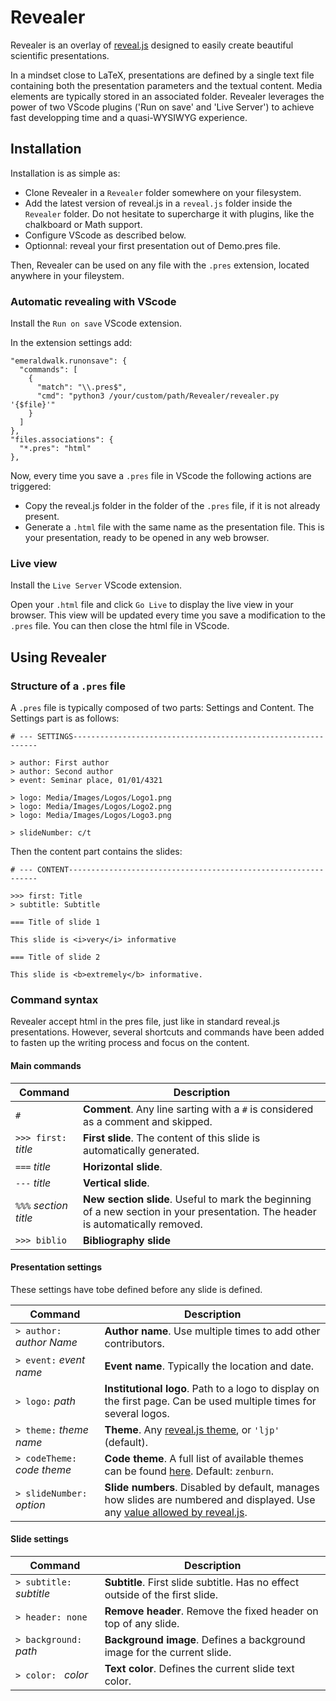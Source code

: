 # Revealer

Revealer is an overlay of [reveal.js](https://revealjs.com/) designed to easily create beautiful scientific presentations.

In a mindset close to LaTeX, presentations are defined by a single text file containing both the presentation parameters and the textual content. Media elements are typically stored in an associated folder. Revealer leverages the power of two VScode plugins ('Run on save' and 'Live Server') to achieve fast developping time and a quasi-WYSIWYG experience.

## Installation

Installation is as simple as:
* Clone Revealer in a `Revealer` folder somewhere on your filesystem.
* Add the latest version of reveal.js in a `reveal.js` folder inside the `Revealer` folder. Do not hesitate to supercharge it with plugins, like the chalkboard or Math support.
* Configure VScode as described below.
* Optionnal: reveal your first presentation out of Demo.pres file.

Then, Revealer can be used on any file with the `.pres` extension, located anywhere in your fileystem.

### Automatic revealing with VScode

Install the `Run on save` VScode extension.

In the extension settings add: 
```
"emeraldwalk.runonsave": {
  "commands": [
    {
      "match": "\\.pres$",
      "cmd": "python3 /your/custom/path/Revealer/revealer.py '{$file}'"
    }
  ]
},
"files.associations": {
  "*.pres": "html"
},
```

Now, every time you save a `.pres` file in VScode the following actions are triggered:

* Copy the reveal.js folder in the folder of the `.pres` file, if it is not already present.
* Generate a `.html` file with the same name as the presentation file. This is your presentation, ready to be opened in any web browser.

### Live view

Install the `Live Server` VScode extension.

Open your `.html` file and click `Go Live` to display the live view in your browser. This view will be updated every time you save a modification to the `.pres` file. You can then close the html file in VScode.

## Using Revealer

### Structure of a  `.pres` file

A `.pres` file is typically composed of two parts: Settings and Content. The Settings part is as follows:

```
# --- SETTINGS--------------------------------------------------------------

> author: First author
> author: Second author
> event: Seminar place, 01/01/4321

> logo: Media/Images/Logos/Logo1.png
> logo: Media/Images/Logos/Logo2.png
> logo: Media/Images/Logos/Logo3.png

> slideNumber: c/t
```

Then the content part contains the slides:

```
# --- CONTENT---------------------------------------------------------------

>>> first: Title
> subtitle: Subtitle

=== Title of slide 1

This slide is <i>very</i> informative

=== Title of slide 2

This slide is <b>extremely</b> informative.
```

### Command syntax

Revealer accept html in the pres file, just like in standard reveal.js presentations. However, several shortcuts and commands have been added to fasten up the writing process and focus on the content.

#### Main commands

| Command | Description |
| --- | --- |
| `#` | **Comment**. Any line sarting with a `#` is considered as a comment and skipped.  |
| `>>> first:` *title* | **First slide**. The content of this slide is automatically generated. |
| `===` *title* | **Horizontal slide**. |
| `---` *title* | **Vertical slide**. |
| `%%%` *section title* | **New section slide**. Useful to mark the beginning of a new section in your presentation. The header is automatically removed. |
| `>>> biblio` | **Bibliography slide** |

#### Presentation settings

These settings have tobe defined before any slide is defined.

| Command | Description |
| --- | --- |
| `> author:` *author Name*| **Author name**. Use multiple times to add other contributors. |
| `> event:` *event name* | **Event name**. Typically the location and date. |
| `> logo:` *path* | **Institutional logo**. Path to a logo to display on the first page. Can be used multiple times for several logos. |
| `> theme:` *theme name* | **Theme**. Any [reveal.js theme](https://revealjs.com/themes/), or `'ljp'` (default). |
| `> codeTheme:` *code theme* | **Code theme**. A full list of available themes can be found [here](https://highlightjs.org/static/demo/). Default: `zenburn`. |
| `> slideNumber:` *option* | **Slide numbers**. Disabled by default, manages how slides are numbered and displayed. Use any [value allowed by reveal.js](https://revealjs.com/slide-numbers/). |


#### Slide settings

| Command | Description |
| --- | --- |
| `> subtitle:` *subtitle* | **Subtitle**. First slide subtitle. Has no effect outside of the first slide. |
| `> header: none` | **Remove header**. Remove the fixed header on top of any slide. |
| `> background: ` *path* | **Background image**. Defines a background image for the current slide. |
| `> color: ` *color* | **Text color**. Defines the current slide text color. |
